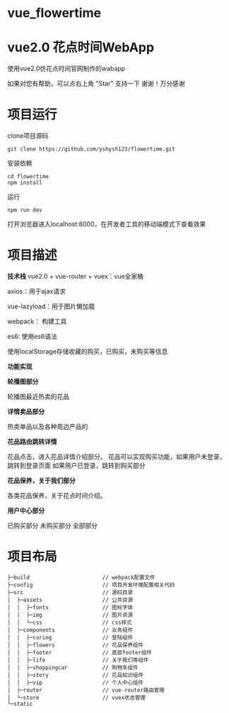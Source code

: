 # vue_flowertime
# vue2.0 花点时间WebApp #

使用vue2.0仿花点时间官网制作的wabapp

如果对您有帮助，可以点右上角 "Star" 支持一下 谢谢！万分感谢

# 项目运行 #
clone项目源码
```
git clone https://github.com/yshysh123/flowertime.git
```
安装依赖

```
cd flowertime
npm install
```

运行
```
npm run dev
```

打开浏览器进入localhost:8000，在开发者工具的移动端模式下查看效果
# 项目描述 #

**技术栈**
vue2.0 + vue-router + vuex：vue全家桶

axios：用于ajax请求

vue-lazyload：用于图片懒加载

webpack： 构建工具

es6: 使用es6语法

使用localStorage存储收藏的购买，已购买，未购买等信息

**功能实现**

**轮播图部分**

 轮播图最近热卖的花品

**详情卖品部分**

 热卖单品以及各种周边产品的

**花品路由跳转详情**

 花品点击，进入花品详情介绍部分。
 花品可以实现购买功能，如果用户未登录，跳转到登录页面
 如果用户已登录，跳转到购买部分

**花品保养，关于我们部分**

 各类花品保养，关于花点时间介绍。

**用户中心部分**

 已购买部分
 未购买部分
 全部部分

# 项目布局 #

```
├─build                       // webpack配置文件
├─config                      // 项目开发环境配置相关代码   
├─src                         // 源码目录    
│  ├─assets                   // 公共资源 
│  │  ├─fonts                 // 图标字体
│  │  ├─img                   // 图片资源
│  │  └─css                   // css样式
│  ├─components               // 业务组件 
│  │  ├─curing                // 登陆组件
│  │  ├─flowers               // 花品保养组件
│  │  ├─footer                // 底部footer组件
│  │  ├─life                  // 关于我们等组件
│  │  ├─shoppingcar           // 购物车组件
│  │  ├─story                 // 花品知识组件
│  │  ├─vip                   // 个人中心组件
│  ├─router                   // vue-router路由管理
│  └─store                    // vuex状态管理 
└─static 
```
